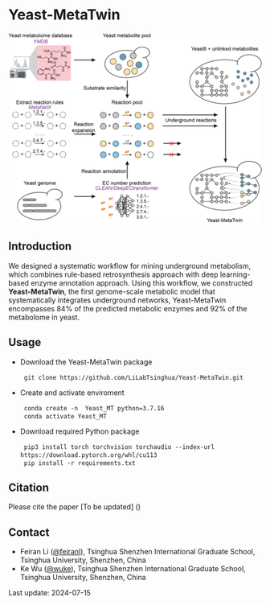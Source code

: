 Yeast-MetaTwin
======

<p align="center">
  <img  src="doc/logo.png" width = "600">
</p>


## Introduction
We designed a systematic workflow for mining underground metabolism, which combines rule-based retrosynthesis approach with deep learning-based enzyme annotation approach. Using this workflow, we constructed **Yeast-MetaTwin**, the first genome-scale metabolic model that systematically integrates underground networks, Yeast-MetaTwin encompasses 84% of the predicted metabolic enzymes and 92% of the metabolome in yeast.

## Usage
  - Download the Yeast-MetaTwin package
  
         git clone https://github.com/LiLabTsinghua/Yeast-MetaTwin.git
  
  - Create and activate enviroment
  
         conda create -n  Yeast_MT python=3.7.16
         conda activate Yeast_MT

  - Download required Python package
         
         pip3 install torch torchvision torchaudio --index-url https://download.pytorch.org/whl/cu113
         pip install -r requirements.txt   

## Citation
Please cite the paper [To be updated] ()

Contact
-------

-   Feiran Li ([@feiranl](https://github.com/feiranl)), Tsinghua Shenzhen International Graduate School, Tsinghua University, Shenzhen, China
-   Ke Wu ([@wuke](https://github.com/wuke0714)), Tsinghua Shenzhen International Graduate School, Tsinghua University, Shenzhen, China


Last update: 2024-07-15
